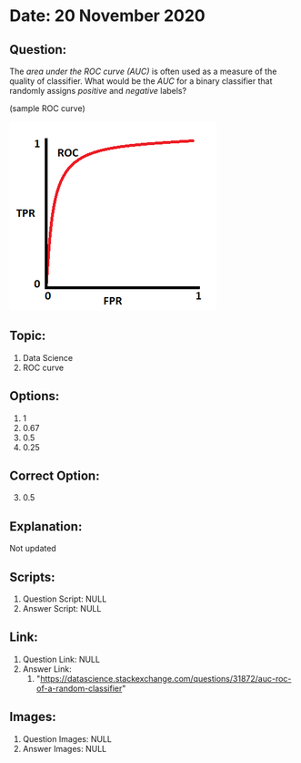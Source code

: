 # Date: 20 November 2020

## Question:
The *area under the ROC curve (AUC)* is often used as a measure of the quality of classifier. What would be the *AUC* for a binary classifier that randomly assigns *positive* and *negative* labels?

(sample ROC curve)

![](../images/questions/q_20112020.png)

## Topic:
1. Data Science
2. ROC curve

## Options:
1. 1
2. 0.67
3. 0.5
4. 0.25

## Correct Option:
3. 0.5

## Explanation:
Not updated

## Scripts:
1. Question Script: NULL
2. Answer Script: NULL

## Link:
1. Question Link: NULL
2. Answer Link:
   1. "https://datascience.stackexchange.com/questions/31872/auc-roc-of-a-random-classifier"

## Images:
1. Question Images: NULL
2. Answer Images: NULL
